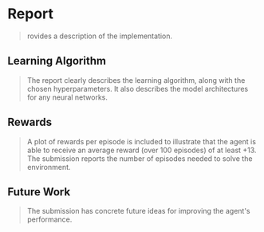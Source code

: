 # Report

> rovides a description of the implementation. 

## Learning Algorithm

> The report clearly describes the learning algorithm, along with the chosen hyperparameters. It also describes the model architectures for any neural networks.

## Rewards

> A plot of rewards per episode is included to illustrate that the agent is able to receive an average reward (over 100 episodes) of at least +13. The submission reports the number of episodes needed to solve the environment. 

## Future Work

> The submission has concrete future ideas for improving the agent's performance.